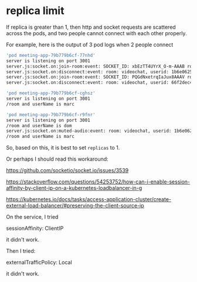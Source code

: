 # replica limit

If replica is greater than 1, then http and socket requests
are scattered across the pods, and two people cannot connect
with each other properly.

For example, here is the output of 3 pod logs when 2 people
connect

```sh
'pod meeting-app-79b779b6cf-77nhd'
server is listening on port 3001
server.js:socket.on:join-room:event: SOCKET_ID: xbEzTT4UYrX_O-m-AAAB room: videochat, userid: 1b6e0625-8001-4bf7-8632-3fd37c6132ee, userName:dom
server.js:socket.on:disconnect:event: room: videochat, userid: 1b6e0625-8001-4bf7-8632-3fd37c6132ee, user name dom
server.js:socket.on:join-room:event: SOCKET_ID: PQGdNxetrqIaJux8AAAV room: videochat, userid: 66f2dec4-cf5a-4297-8c1e-ce84b907a464, userName:marc
server.js:socket.on:disconnect:event: room: videochat, userid: 66f2dec4-cf5a-4297-8c1e-ce84b907a464, user name marc

'pod meeting-app-79b779b6cf-cghsz'
server is listening on port 3001
/room and userName is marc

'pod meeting-app-79b779b6cf-r9fnr'
server is listening on port 3001
/room and userName is dom
server.js:socket.on:muted-audio:event: room: videochat, userid: 1b6e0625-8001-4bf7-8632-3fd37c6132ee
/room and userName is marc

```

So, based on this, it is best to set `replicas` to 1.

Or perhaps I should read this workaround:

https://github.com/socketio/socket.io/issues/3539

https://stackoverflow.com/questions/54253752/how-can-i-enable-session-affinity-by-client-ip-on-a-kubernetes-loadbalancer-in-g

https://kubernetes.io/docs/tasks/access-application-cluster/create-external-load-balancer/#preserving-the-client-source-ip

On the service, I tried

sessionAffinity: ClientIP

it didn't work.

Then I tried:

externalTrafficPolicy: Local

it didn't work.
